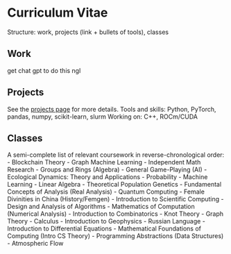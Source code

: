 # Curriculum Vitae

Structure: work, projects (link + bullets of tools), classes 

<h2>Work</h2>
get chat gpt to do this ngl


<h2>Projects</h2>
See the <a href="/project/">projects page</a> for more details.
Tools and skills: Python, PyTorch, pandas, numpy, scikit-learn, slurm
Working on: C++, ROCm/CUDA

<h2>Classes</h2>
A semi-complete list of relevant coursework in reverse-chronological order:
- Blockchain Theory
- Graph Machine Learning
- Independent Math Research
- Groups and Rings (Algebra)
- General Game-Playing (AI)
- Ecological Dynamics: Theory and Applications
- Probability
- Machine Learning
- Linear Algebra
- Theoretical Population Genetics
- Fundamental Concepts of Analysis (Real Analysis)
- Quantum Computing
- Female Divinities in China (History/Femgen)
- Introduction to Scientific Computing
- Design and Analysis of Algorithms
- Mathematics of Computation (Numerical Analysis)
- Introduction to Combinatorics
- Knot Theory
- Graph Theory
- Calculus
- Introduction to Geophysics
- Russian Language
- Introduction to Differential Equations
- Mathematical Foundations of Computing (Intro CS Theory)
- Programming Abstractions (Data Structures)
- Atmospheric Flow